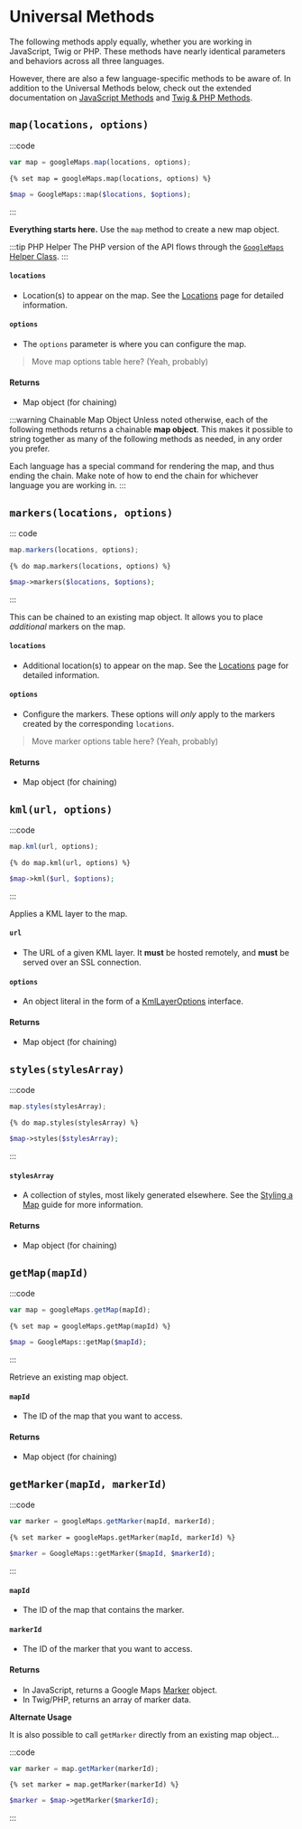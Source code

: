 # Universal Methods

The following methods apply equally, whether you are working in JavaScript, Twig or PHP. These methods have nearly identical parameters and behaviors across all three languages.

However, there are also a few language-specific methods to be aware of. In addition to the Universal Methods below, check out the extended documentation on [JavaScript Methods](/maps/javascript-methods/) and [Twig & PHP Methods](/maps/twig-php-methods/).

## `map(locations, options)`

:::code
```js
var map = googleMaps.map(locations, options);
```
```twig
{% set map = googleMaps.map(locations, options) %}
```
```php
$map = GoogleMaps::map($locations, $options);
```
:::

**Everything starts here.** Use the `map` method to create a new map object.

:::tip PHP Helper
The PHP version of the API flows through the [`GoogleMaps` Helper Class](/helper/).
:::

#### `locations`

 - Location(s) to appear on the map. See the [Locations](/maps/locations/) page for detailed information.

#### `options`

 - The `options` parameter is where you can configure the map.

> Move map options table here? (Yeah, probably)

#### Returns

 - Map object (for chaining)

:::warning Chainable Map Object
Unless noted otherwise, each of the following methods returns a chainable **map object**. This makes it possible to string together as many of the following methods as needed, in any order you prefer.

Each language has a special command for rendering the map, and thus ending the chain. Make note of how to end the chain for whichever language you are working in.
:::

## `markers(locations, options)`

::: code
```js
map.markers(locations, options);
```
```twig
{% do map.markers(locations, options) %}
```
```php
$map->markers($locations, $options);
```
:::

This can be chained to an existing map object. It allows you to place _additional_ markers on the map.

#### `locations`

 - Additional location(s) to appear on the map. See the [Locations](/maps/locations/) page for detailed information.

#### `options`

 - Configure the markers. These options will _only_ apply to the markers created by the corresponding `locations`.

> Move marker options table here? (Yeah, probably)

#### Returns

 - Map object (for chaining)

## `kml(url, options)`

:::code
```js
map.kml(url, options);
```
```twig
{% do map.kml(url, options) %}
```
```php
$map->kml($url, $options);
```
:::

Applies a KML layer to the map.

#### `url`

 - The URL of a given KML layer. It **must** be hosted remotely, and **must** be served over an SSL connection.
 
#### `options`

 - An object literal in the form of a [KmlLayerOptions](https://developers.google.com/maps/documentation/javascript/reference/kml#KmlLayerOptions) interface.

#### Returns

 - Map object (for chaining)

## `styles(stylesArray)`

:::code
```js
map.styles(stylesArray);
```
```twig
{% do map.styles(stylesArray) %}
```
```php
$map->styles($stylesArray);
```
:::

#### `stylesArray`

 - A collection of styles, most likely generated elsewhere. See the [Styling a Map](/guides/styling-a-map/) guide for more information.

#### Returns

 - Map object (for chaining)

## `getMap(mapId)`

:::code
```js
var map = googleMaps.getMap(mapId);
```
```twig
{% set map = googleMaps.getMap(mapId) %}
```
```php
$map = GoogleMaps::getMap($mapId);
```
:::

Retrieve an existing map object.

#### `mapId`

 - The ID of the map that you want to access.

#### Returns

 - Map object (for chaining)

## `getMarker(mapId, markerId)`

:::code
```js
var marker = googleMaps.getMarker(mapId, markerId);
```
```twig
{% set marker = googleMaps.getMarker(mapId, markerId) %}
```
```php
$marker = GoogleMaps::getMarker($mapId, $markerId);
```
:::

#### `mapId`

 - The ID of the map that contains the marker.

#### `markerId`

 - The ID of the marker that you want to access.

#### Returns

 - In JavaScript, returns a Google Maps [Marker](https://developers.google.com/maps/documentation/javascript/reference/marker) object.
 - In Twig/PHP, returns an array of marker data.

**Alternate Usage**

It is also possible to call `getMarker` directly from an existing map object...

:::code
```js
var marker = map.getMarker(markerId);
```
```twig
{% set marker = map.getMarker(markerId) %}
```
```php
$marker = $map->getMarker($markerId);
```
:::
